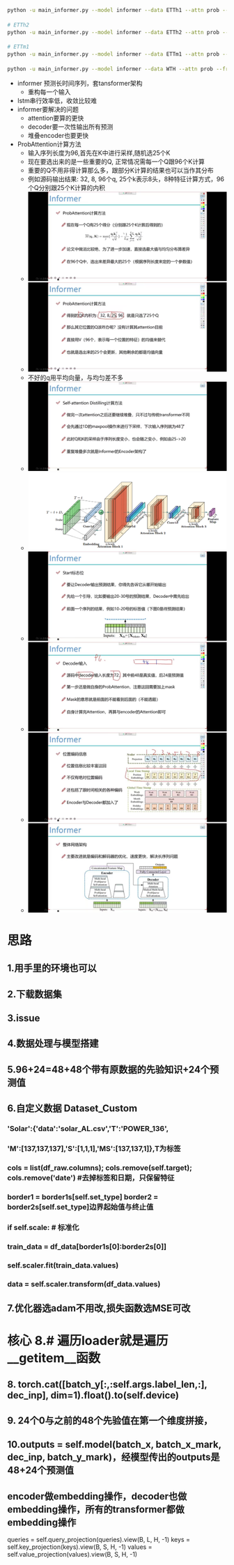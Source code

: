 ```bash
python -u main_informer.py --model informer --data ETTh1 --attn prob --freq h

# ETTh2
python -u main_informer.py --model informer --data ETTh2 --attn prob --freq h

# ETTm1
python -u main_informer.py --model informer --data ETTm1 --attn prob --freq t

python -u main_informer.py --model informer --data WTH --attn prob --freq h
```
- informer 预测长时间序列，套tansformer架构
  - 重构每一个输入
- lstm串行效率低，收敛比较难
- informer要解决的问题
  - attention要算的更快
  - decoder要一次性输出所有预测
  - 堆叠encoder也要更快
- ProbAttention计算方法
  - 输入序列长度为96,首先在K中进行采样,随机选25个K
  - 现在要选出来的是一些重要的Q, 正常情况需每一个Q跟96个K计算
  - 重要的Q不用非得计算那么多，跟部分K计算的结果也可以当作其分布
  - 例如源码输出结果: 32, 8, 96个q, 25个k表示8头，8种特征计算方式，96个Q分别跟25个K计算的内积
  - ![img.png](picture/img.png)
  - ![img_1.png](picture/img_1.png)
  - 不好的q用平均向量，与均匀差不多
  - ![img_2.png](picture/img_2.png)
  - ![img_3.png](picture/img_3.png)
  - ![img_4.png](picture/img_4.png)
  - ![img_5.png](picture/img_5.png)
  - ![img.png](picture/img6.png)
  - ![img_1.png](picture/img_7.png)
# 思路
## 1.用手里的环境也可以
## 2.下载数据集
## 3.issue
## 4.数据处理与模型搭建
## 5.96+24=48+48个带有原数据的先验知识+24个预测值
## 6.自定义数据 Dataset_Custom
### 'Solar':{'data':'solar_AL.csv','T':'POWER_136',
### 'M':[137,137,137],'S':[1,1,1],'MS':[137,137,1]},T为标签
### cols = list(df_raw.columns); cols.remove(self.target); cols.remove('date')  #去掉标签和日期，只保留特征
###   border1 = border1s[self.set_type]  border2 = border2s[self.set_type]边界起始值与终止值
###             if self.scale:  # 标准化
###             train_data = df_data[border1s[0]:border2s[0]]
###             self.scaler.fit(train_data.values)
###             data = self.scaler.transform(df_data.values)
## 7.优化器选adam不用改,损失函数选MSE可改
# 核心 8.# 遍历loader就是遍历 __getitem__函数
## 8. torch.cat([batch_y[:,:self.args.label_len,:], dec_inp], dim=1).float().to(self.device)
## 9. 24个0与之前的48个先验值在第一个维度拼接，
## 10.outputs = self.model(batch_x, batch_x_mark, dec_inp, batch_y_mark)，经模型传出的outputs是48+24个预测值
## encoder做embedding操作，decoder也做embedding操作，所有的transformer都做embedding操作
   queries = self.query_projection(queries).view(B, L, H, -1)
        keys = self.key_projection(keys).view(B, S, H, -1)
        values = self.value_projection(values).view(B, S, H, -1)